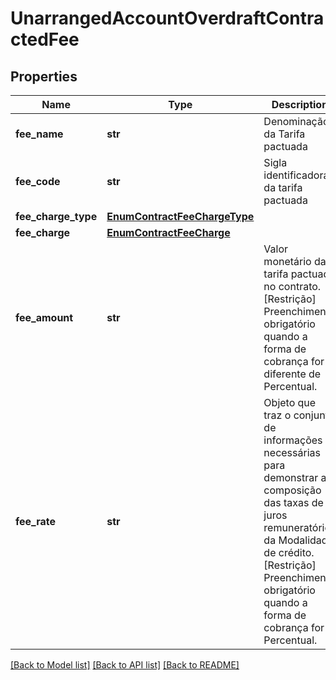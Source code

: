 # UnarrangedAccountOverdraftContractedFee

## Properties
Name | Type | Description | Notes
------------ | ------------- | ------------- | -------------
**fee_name** | **str** | Denominação da Tarifa pactuada | 
**fee_code** | **str** | Sigla identificadora da tarifa pactuada | 
**fee_charge_type** | [**EnumContractFeeChargeType**](EnumContractFeeChargeType.md) |  | 
**fee_charge** | [**EnumContractFeeCharge**](EnumContractFeeCharge.md) |  | 
**fee_amount** | **str** | Valor monetário da tarifa pactuada no contrato.   [Restrição] Preenchimento obrigatório quando a forma de cobrança for diferente de Percentual.  | [optional] 
**fee_rate** | **str** | Objeto que traz o conjunto de informações necessárias para demonstrar a composição das taxas de juros remuneratórios da Modalidade de crédito.  [Restrição] Preenchimento obrigatório quando a forma de cobrança for Percentual.  | [optional] 

[[Back to Model list]](../README.md#documentation-for-models) [[Back to API list]](../README.md#documentation-for-api-endpoints) [[Back to README]](../README.md)

